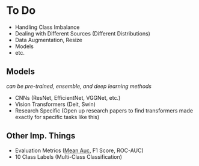 # To Do

- Handling Class Imbalance
- Dealing with Different Sources (Different Distributions)
- Data Augmentation, Resize
- Models
- etc.

## Models
*can be pre-trained, ensemble, and deep learning methods*
- CNNs (ResNet, EfficientNet, VGGNet, etc.)
- Vision Transformers (Deit, Swin)
- Research Specific (Open up research papers to find transformers made exactly for specific tasks like this)

## Other Imp. Things

-  Evaluation Metrics (<u>Mean Auc</u>, F1 Score, ROC-AUC)
-  10 Class Labels (Multi-Class Classification)